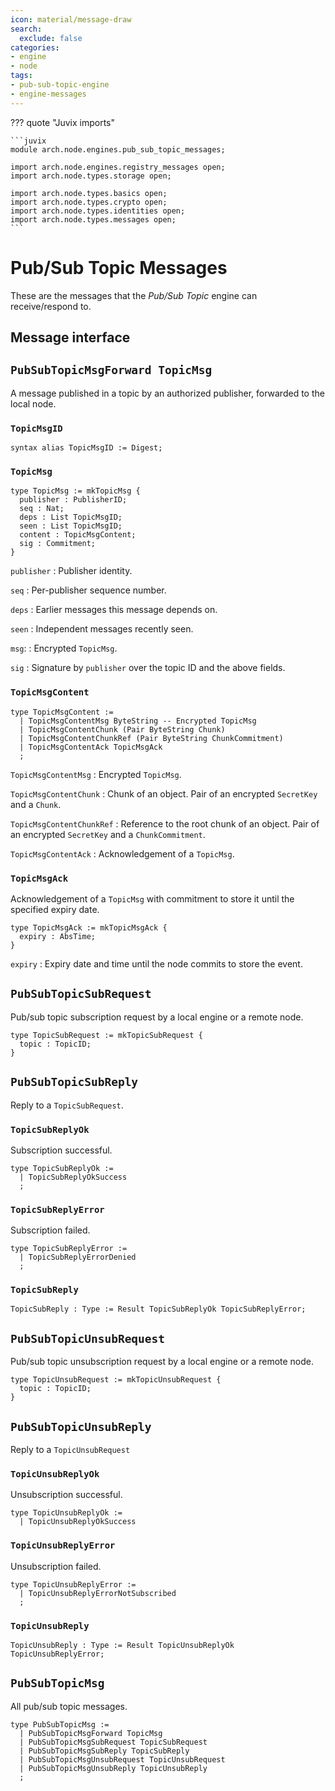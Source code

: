 ```yaml
---
icon: material/message-draw
search:
  exclude: false
categories:
- engine
- node
tags:
- pub-sub-topic-engine
- engine-messages
---
```


??? quote "Juvix imports"

    ```juvix
    module arch.node.engines.pub_sub_topic_messages;

    import arch.node.engines.registry_messages open;
    import arch.node.types.storage open;

    import arch.node.types.basics open;
    import arch.node.types.crypto open;
    import arch.node.types.identities open;
    import arch.node.types.messages open;
    ```

# Pub/Sub Topic Messages

These are the messages that the *Pub/Sub Topic* engine can receive/respond to.

## Message interface

## `PubSubTopicMsgForward TopicMsg`

A message published in a topic by an authorized publisher,
forwarded to the local node.

### `TopicMsgID`

```juvix
syntax alias TopicMsgID := Digest;
```

### `TopicMsg`

```juvix
type TopicMsg := mkTopicMsg {
  publisher : PublisherID;
  seq : Nat;
  deps : List TopicMsgID;
  seen : List TopicMsgID;
  content : TopicMsgContent;
  sig : Commitment;
}
```

`publisher`
: Publisher identity.

`seq`
: Per-publisher sequence number.

`deps`
: Earlier messages this message depends on.

`seen`
: Independent messages recently seen.

`msg`:
: Encrypted `TopicMsg`.

`sig`
: Signature by `publisher` over the topic ID and the above fields.

### `TopicMsgContent`

```juvix
type TopicMsgContent :=
  | TopicMsgContentMsg ByteString -- Encrypted TopicMsg
  | TopicMsgContentChunk (Pair ByteString Chunk)
  | TopicMsgContentChunkRef (Pair ByteString ChunkCommitment)
  | TopicMsgContentAck TopicMsgAck
  ;
```

`TopicMsgContentMsg`
: Encrypted `TopicMsg`.

`TopicMsgContentChunk`
: Chunk of an object.
  Pair of an encrypted `SecretKey` and a `Chunk`.

`TopicMsgContentChunkRef`
: Reference to the root chunk of an object.
  Pair of an encrypted `SecretKey` and a `ChunkCommitment`.

`TopicMsgContentAck`
: Acknowledgement of a `TopicMsg`.

### `TopicMsgAck`

Acknowledgement of a `TopicMsg`
with commitment to store it until the specified expiry date.

```juvix
type TopicMsgAck := mkTopicMsgAck {
  expiry : AbsTime;
}
```

`expiry`
: Expiry date and time until the node commits to store the event.

## `PubSubTopicSubRequest`

Pub/sub topic subscription request by a local engine or a remote node.

```juvix
type TopicSubRequest := mkTopicSubRequest {
  topic : TopicID;
}
```

## `PubSubTopicSubReply`

Reply to a `TopicSubRequest`.

### `TopicSubReplyOk`

Subscription successful.

```juvix
type TopicSubReplyOk :=
  | TopicSubReplyOkSuccess
  ;
```

### `TopicSubReplyError`

Subscription failed.

```juvix
type TopicSubReplyError :=
  | TopicSubReplyErrorDenied
  ;
```

### `TopicSubReply`

```juvix
TopicSubReply : Type := Result TopicSubReplyOk TopicSubReplyError;
```

## `PubSubTopicUnsubRequest`

Pub/sub topic unsubscription request by a local engine or a remote node.

```juvix
type TopicUnsubRequest := mkTopicUnsubRequest {
  topic : TopicID;
}
```

## `PubSubTopicUnsubReply`

Reply to a `TopicUnsubRequest`

### `TopicUnsubReplyOk`

Unsubscription successful.

```juvix
type TopicUnsubReplyOk :=
  | TopicUnsubReplyOkSuccess
```

### `TopicUnsubReplyError`

Unsubscription failed.

```juvix
type TopicUnsubReplyError :=
  | TopicUnsubReplyErrorNotSubscribed
  ;
```

### `TopicUnsubReply`

```juvix
TopicUnsubReply : Type := Result TopicUnsubReplyOk TopicUnsubReplyError;
```

## `PubSubTopicMsg`

All pub/sub topic  messages.

```juvix
type PubSubTopicMsg :=
  | PubSubTopicMsgForward TopicMsg
  | PubSubTopicMsgSubRequest TopicSubRequest
  | PubSubTopicMsgSubReply TopicSubReply
  | PubSubTopicMsgUnsubRequest TopicUnsubRequest
  | PubSubTopicMsgUnsubReply TopicUnsubReply
  ;
```
